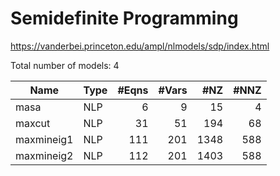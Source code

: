 # Semidefinite Programming

https://vanderbei.princeton.edu/ampl/nlmodels/sdp/index.html

Total number of models:   4

| Name       | Type | #Eqns | #Vars | #NZ  | #NNZ |
|------------|------|------:|------:|-----:|-----:|
| masa       | NLP  | 6     | 9     | 15   | 4    |
| maxcut     | NLP  | 31    | 51    | 194  | 68   |
| maxmineig1 | NLP  | 111   | 201   | 1348 | 588  |
| maxmineig2 | NLP  | 112   | 201   | 1403 | 588  |
